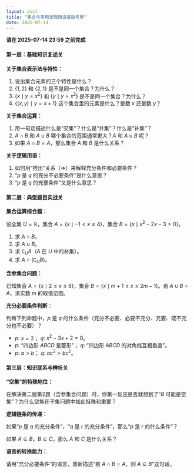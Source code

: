 ```yaml
---
layout: post
title: "集合与常用逻辑用语基础考察"
date: 2025-07-14
---
```

**请在 2025-07-14 23:59 之前完成**

#### 第一层：基础知识复述关

**关于集合表示法与特性：**

1. 说出集合元素的三个特性是什么？
2. $\{1, 2\}$ 和 $\{2, 1\}$ 是不是同一个集合？为什么？
3. $\{x \mid y = x^2\}$ 和 $\{y \mid y = x^2\}$ 是不是同一个集合？为什么？
4. $\{(x, y) \mid y = x + 1\}$ 这个集合里的元素是什么？是数 $x$ 还是数 $y$？

**关于集合运算：**

1. 用一句话描述什么是“交集”？什么是“并集”？什么是“补集”？
2. $A \cap B$ 和 $A \cup B$ 哪个集合的范围通常更大？$A$ 和 $A \cup B$ 呢？
3. 如果 $A \cap B = A$，那么集合 $A$ 和 $B$ 是什么关系？

**关于逻辑用语：**

1. 如何用“推出”关系（$\Rightarrow$）来解释充分条件和必要条件？
2. “$p$ 是 $q$ 的充分不必要条件”是什么意思？
3. “$p$ 是 $q$ 的充要条件”又是什么意思？

#### 第二层：典型题目实战关

**集合运算综合题：**

设全集 $U = \mathbb{R}$，集合 $A = \{x \mid -1 < x \leq 4\}$，集合 $B = \{x \mid x^2 - 2x - 3 > 0\}$。

1. 求 $A \cap B$。
2. 求 $A \cup B$。
3. 求 $\complement_U A$（$A$ 在 $U$ 中的补集）。
4. 求 $A \cap (\complement_U B)$。

**含参集合问题：**

已知集合 $A = \{x \mid 2 \leq x \leq 8\}$，集合 $B = \{x \mid m+1 \leq x \leq 2m-1\}$。若 $A \cup B = A$，求实数 $m$ 的取值范围。

**充分必要条件判断：**

判断下列命题中，$p$ 是 $q$ 的什么条件（充分不必要、必要不充分、充要、既不充分也不必要）？

* $p$: $x = 2$； $q$: $x^2 - 3x + 2 = 0$。
* $p$: “四边形 $ABCD$ 是菱形”； $q$: “四边形 $ABCD$ 的对角线互相垂直”。
* $p$: $a > b$； $q$: $ac^2 > bc^2$。

#### 第三层：知识联系与辨析关

**“空集”的特殊地位：**

在解决第二层第2题（含参集合问题）时，你第一反应是否就想到了“$B$ 可能是空集”？为什么空集在子集问题中如此特殊和重要？

**逻辑链条的传递：**

如果“$p$ 是 $q$ 的充分条件”，“$q$ 是 $r$ 的充分条件”，那么“$p$ 是 $r$ 的什么条件”？

如果 $A \subseteq B$，$B \subseteq C$，那么 $A$ 和 $C$ 是什么关系？

**语言的转换能力：**

请用“充分必要条件”的语言，重新描述“若 $A \cap B = A$，则 $A \subseteq B$”这句话。
